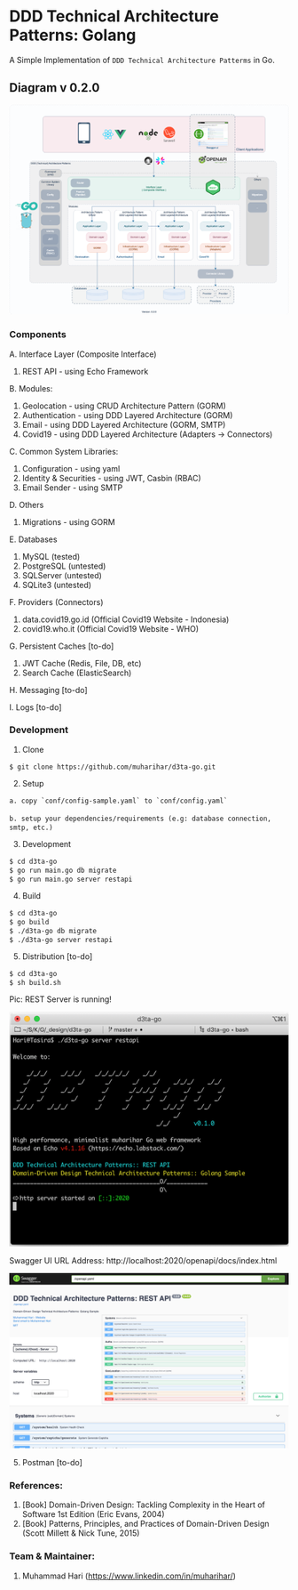 # DDD Technical Architecture Patterns: Golang

A Simple Implementation of `DDD Technical Architecture Patterms` in Go.

## Diagram v 0.2.0

![DDD-Technical-Architecture-Patterns-Golang-0.2.0](docs/img/DDD-Technical-Architecture-Patterns-Golang-0.2.0.png)

### Components

A. Interface Layer (Composite Interface)

1. REST API - using Echo Framework

B. Modules:

1. Geolocation - using CRUD Architecture Pattern (GORM)
2. Authentication - using DDD Layered Architecture (GORM)
3. Email - using DDD Layered Architecture (GORM, SMTP)
4. Covid19 - using DDD Layered Architecture (Adapters -> Connectors)

C. Common System Libraries:

1. Configuration - using yaml
2. Identity & Securities - using JWT, Casbin (RBAC)
3. Email Sender - using SMTP

D. Others

1. Migrations - using GORM

E. Databases

1. MySQL (tested)
2. PostgreSQL (untested)
3. SQLServer (untested)
4. SQLite3 (untested)

F. Providers (Connectors)

1. data.covid19.go.id (Official Covid19 Website - Indonesia)
2. covid19.who.it (Official Covid19 Website - WHO)

G. Persistent Caches [to-do]

1. JWT Cache (Redis, File, DB, etc)
2. Search Cache (ElasticSearch)

H. Messaging [to-do]

I. Logs [to-do]

### Development

1. Clone

```shell
$ git clone https://github.com/muharihar/d3ta-go.git
```

2. Setup

```
a. copy `conf/config-sample.yaml` to `conf/config.yaml`

b. setup your dependencies/requirements (e.g: database connection, smtp, etc.)
```

3. Development

```shell
$ cd d3ta-go
$ go run main.go db migrate
$ go run main.go server restapi
```

4. Build

```shell
$ cd d3ta-go
$ go build
$ ./d3ta-go db migrate
$ ./d3ta-go server restapi
```

5. Distribution [to-do]

```shell
$ cd d3ta-go
$ sh build.sh
```

Pic: REST Server is running!

![Server-REST-01.png](docs/img/Server-REST-01.png)

Swagger UI URL Address: http://localhost:2020/openapi/docs/index.html

![Swagger-ui-01.png](docs/img/Swagger-ui-01.png)

5. Postman [to-do]

### References:

1. [Book] Domain-Driven Design: Tackling Complexity in the Heart of Software 1st Edition (Eric Evans, 2004)
2. [Book] Patterns, Principles, and Practices of Domain-Driven Design (Scott Millett & Nick Tune, 2015)

### Team & Maintainer:

1. Muhammad Hari (https://www.linkedin.com/in/muharihar/)
